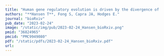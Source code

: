 ```yaml
---
title: "Human gene regulatory evolution is driven by the divergence of regulatory element function in both cis and trans"
authors: "**Hansen T**, Fong S, Capra JA, Hodges E."
journal: "bioRxiv"
pub_date: "2023-02-24"
image: "/static/img/pub/2023-02-24_Hansen_bioRxiv.png"
pmid: "36824965"
pmcid: "PMC9949080"
pdf: "/static/pdfs/2023-02-24_Hansen_bioRxiv.pdf"
url: 
---
```

